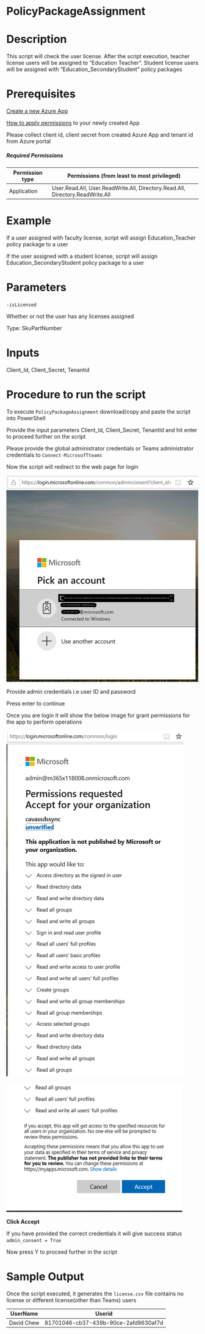 # PolicyPackageAssignment

# Description

This script will check the user license. After the script execution, teacher license users will be assigned to “Education Teacher”. Student license users will be assigned with  “Education_SecondaryStudent” policy packages

# Prerequisites

[Create a new Azure App](https://docs.microsoft.com/en-us/graph/auth-register-app-v2)

[How to apply permissions](https://docs.microsoft.com/en-us/graph/notifications-integration-app-registration) to your newly created App 

Please collect client id, client secret from created Azure App and tenant id from Azure portal

##### Required Permissions

|Permission type	|Permissions (from least to most privileged)|
|----|----|
|Application	|User.Read.All, User.ReadWrite.All, Directory.Read.All, Directory.ReadWrite.All|

# Example

If a user assigned with faculty license, script will assign Education_Teacher policy package to a user 

If the user assigned with a student license, script will assign Education_SecondaryStudent policy package to a user 

# Parameters

`-isLicensed`

Whether or not the user has any licenses assigned

Type: SkuPartNumber

# Inputs

Client_Id, Client_Secret, Tenantid

# Procedure to run the script
 
   To execute `PolicyPackageAssignment` download/copy and paste the script into PowerShell
        
   Provide the input parameters Client_Id, Client_Secret, TenantId and hit enter to proceed further on the script
   
   Please provide the global administrator credentials or Teams administrator credentials to `Connect-MicrosofTteams`
        
   Now the script will redirect to the web page for login
        
   ![Signin](https://github.com/Geetha63/MS-Teams-Scripts/blob/master/Images/Siginin.png)
        
   Provide admin credentials i.e user ID and password 
        
   Press enter to continue
   
   Once you are login it will show the below image for grant permissions for the app to perform operations

 ![GrantPermission](https://github.com/Geetha63/MS-Teams-Scripts/blob/master/Images/GrantPermissions.png)	
 
 ![GrantPermission](https://github.com/Geetha63/MS-Teams-Scripts/blob/master/Images/GrantPermissions2.png)
 
 **Click Accept**

 If you have provided the correct credentials it will give success status `admin_consent = True`
 
 Now press Y to proceed further in the script

# Sample Output

 Once the script executed, it generates the `license.csv` file contains no license or different license(other than Teams) users

|UserName  | Userid  |
|----------|---------|
|David Chew|81701046-cb37-439b-90ce-2afd9630af7d|
